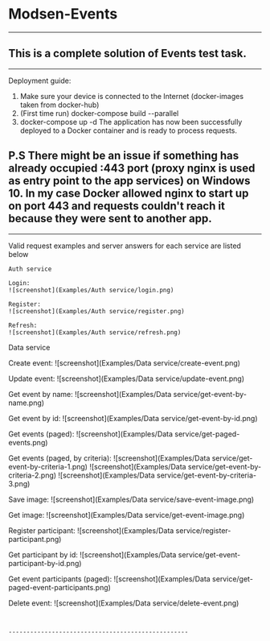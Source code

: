 # Modsen-Events
--------------------------------------------------
This is a complete solution of Events test task.
--------------------------------------------------

--------------------------------------------------
Deployment guide:

1. Make sure your device is connected to the Internet (docker-images taken from docker-hub)
2. (First time run) docker-compose build --parallel
3. docker-compose up -d 
The application has now been successfully deployed to a Docker container and is ready to process requests.



P.S 
There might be an issue if something has already occupied :443 port (proxy nginx is used as entry point to the app services) on Windows 10.
In my case Docker allowed nginx to start up on port 443 and requests couldn't reach it because they were sent to another app.
--------------------------------------------------



--------------------------------------------------
Valid request examples and server answers for each service are listed below


~~~~~~~~~~~~~~~~~~~~~~~~~~~~~~~~~~~~~~~~~~~~~~~~~~
Auth service

Login:
![screenshot](Examples/Auth service/login.png)

Register:
![screenshot](Examples/Auth service/register.png)

Refresh:
![screenshot](Examples/Auth service/refresh.png)

~~~~~~~~~~~~~~~~~~~~~~~~~~~~~~~~~~~~~~~~~~~~~~~~~~
Data service

Create event:
![screenshot](Examples/Data service/create-event.png)

Update event:
![screenshot](Examples/Data service/update-event.png)

Get event by name:
![screenshot](Examples/Data service/get-event-by-name.png)

Get event by id:
![screenshot](Examples/Data service/get-event-by-id.png)

Get events (paged):
![screenshot](Examples/Data service/get-paged-events.png)

Get events (paged, by criteria):
![screenshot](Examples/Data service/get-event-by-criteria-1.png)
![screenshot](Examples/Data service/get-event-by-criteria-2.png)
![screenshot](Examples/Data service/get-event-by-criteria-3.png)

Save image:
![screenshot](Examples/Data service/save-event-image.png)

Get image: 
![screenshot](Examples/Data service/get-event-image.png)

Register participant:
![screenshot](Examples/Data service/register-participant.png)

Get participant by id:
![screenshot](Examples/Data service/get-event-participant-by-id.png)

Get event participants (paged):
![screenshot](Examples/Data service/get-paged-event-participants.png)

Delete event:
![screenshot](Examples/Data service/delete-event.png)
~~~~~~~~~~~~~~~~~~~~~~~~~~~~~~~~~~~~~~~~~~~~~~~~~~


--------------------------------------------------